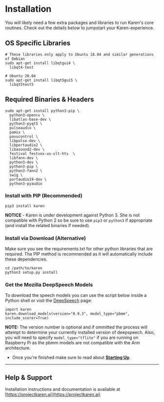 # Installation
You will likely need a few extra packages and libraries to run Karen's core routines.  Check out the details below to jumpstart your Karen-experience.

## OS Specific Libraries

```
# These libraries only apply to Ubuntu 18.04 and similar generations of Debian
sudo apt-get install libqtgui4 \
  libqt4-test

# Ubuntu 20.04
sudo apt-get install libqt5gui5 \
  libqt5test5
```

## Required Binaries & Headers


```
sudo apt-get install python3-pip \
  python3-opencv \
  libatlas-base-dev \
  python3-pyqt5 \
  pulseaudio \
  pamix \
  pavucontrol \
  libpulse-dev \
  libportaudio2 \
  libasound2-dev \
  festival festvox-us-slt-hts  \
  libfann-dev \
  python3-dev \
  python3-pip \
  python3-fann2 \
  swig \
  portaudio19-dev \
  python3-pyaudio
```

### Install with PIP (Recommended)

```
pip3 install karen
```

**NOTICE** - Karen is under development against Python 3.  She is not compatible with Python 2 so be sure to use ```pip3``` or ```python3``` if appropriate (and install the related binaries if needed).

### Install via Download (Alternative)

Make sure you see the requirements.txt for other python libraries that are required.  The PIP method is recommended as it will automatically include these dependencies.

```
cd /path/to/karen
python3 setup.py install
```

### Get the Mozilla DeepSpeech Models
To download the speech models you can use the script below inside a Python shell or visit the [DeepSpeech](https://github.com/mozilla/DeepSpeech/releases/latest) page:

```
import karen
karen.download_models(version="0.9.3", model_type="pbmm", include_scorer=True)
```

__NOTE:__  The version number is optional and if ommitted the process will attempt to determine your currently installed version of deepspeech.  Also, you will need to specify ```model_type="tflite"``` if you are running on Raspberry Pi as the pbmm models are not compatible with the Arm architecture.


* Once you're finished make sure to read about __[Starting Up](karen.md)__.

-----

## Help &amp; Support
Installation instructions and documentation is available at [https://projectkaren.ai](https://projectkaren.ai)

